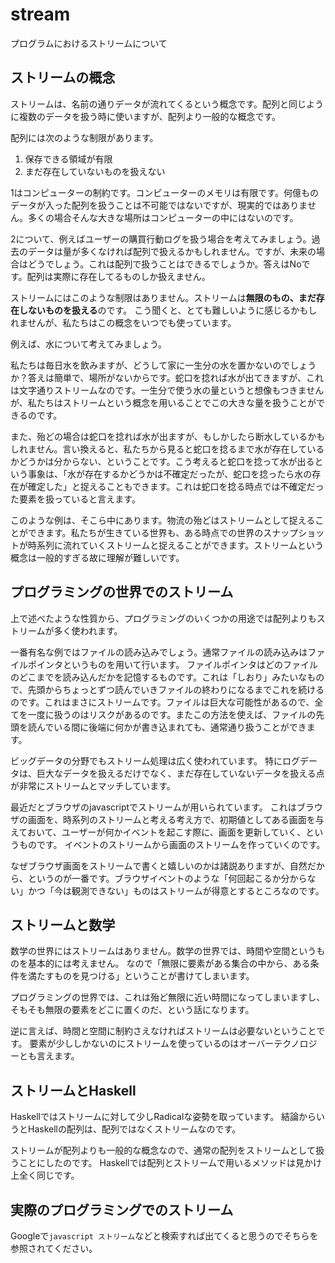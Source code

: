 # stream
プログラムにおけるストリームについて

## ストリームの概念
ストリームは、名前の通りデータが流れてくるという概念です。配列と同じように複数のデータを扱う時に使いますが、配列より一般的な概念です。



配列には次のような制限があります。
1. 保存できる領域が有限
2. まだ存在していないものを扱えない

1はコンピューターの制約です。コンピューターのメモリは有限です。何億ものデータが入った配列を扱うことは不可能ではないですが、現実的ではありません。多くの場合そんな大きな場所はコンピューターの中にはないのです。

2について、例えばユーザーの購買行動ログを扱う場合を考えてみましょう。過去のデータは量が多くなければ配列で扱えるかもしれません。ですが、未来の場合はどうでしょう。これは配列で扱うことはできるでしょうか。答えはNoです。配列は実際に存在してるものしか扱えません。



ストリームにはこのような制限はありません。ストリームは**無限のもの、まだ存在しないものを扱える**のです。
こう聞くと、とても難しいように感じるかもしれませんが、私たちはこの概念をいつでも使っています。



例えば、水について考えてみましょう。

私たちは毎日水を飲みますが、どうして家に一生分の水を置かないのでしょうか？答えは簡単で、場所がないからです。蛇口を捻れば水が出てきますが、これは文字通りストリームなのです。一生分で使う水の量というと想像もつきませんが、私たちはストリームという概念を用いることでこの大きな量を扱うことができるのです。


また、殆どの場合は蛇口を捻れば水が出ますが、もしかしたら断水しているかもしれません。言い換えると、私たちから見ると蛇口を捻るまで水が存在しているかどうかは分からない、ということです。こう考えると蛇口を捻って水が出るという事象は、「水が存在するかどうかは不確定だったが、蛇口を捻ったら水の存在が確定した」と捉えることもできます。これは蛇口を捻る時点では不確定だった要素を扱っていると言えます。


このような例は、そこら中にあります。物流の殆どはストリームとして捉えることができます。私たちが生きている世界も、ある時点での世界のスナップショットが時系列に流れていくストリームと捉えることができます。ストリームという概念は一般的すぎる故に理解が難しいです。


## プログラミングの世界でのストリーム
上で述べたような性質から、プログラミングのいくつかの用途では配列よりもストリームが多く使われます。


一番有名な例ではファイルの読み込みでしょう。通常ファイルの読み込みはファイルポインタというものを用いて行います。
ファイルポインタはどのファイルのどこまでを読み込んだかを記憶するものです。これは「しおり」みたいなもので、先頭からちょっとずつ読んでいきファイルの終わりになるまでこれを続けるのです。これはまさにストリームです。ファイルは巨大な可能性があるので、全てを一度に扱うのはリスクがあるのです。またこの方法を使えば、ファイルの先頭を読んでいる間に後端に何かが書き込まれても、通常通り扱うことができます。


ビッグデータの分野でもストリーム処理は広く使われています。
特にログデータは、巨大なデータを扱えるだけでなく、まだ存在していないデータを扱える点が非常にストリームとマッチしています。


最近だとブラウザのjavascriptでストリームが用いられています。
これはブラウザの画面を、時系列のストリームと考える考え方で、初期値としてある画面を与えておいて、ユーザーが何かイベントを起こす際に、画面を更新していく、というものです。
イベントのストリームから画面のストリームを作っていくのです。

なぜブラウザ画面をストリームで書くと嬉しいのかは諸説ありますが、自然だから、というのが一番です。ブラウザイベントのような「何回起こるか分からない」かつ「今は観測できない」ものはストリームが得意とするところなのです。


## ストリームと数学
数学の世界にはストリームはありません。数学の世界では、時間や空間というものを基本的には考えません。
なので「無限に要素がある集合の中から、ある条件を満たすものを見つける」ということが書けてしまいます。

プログラミングの世界では、これは殆ど無限に近い時間になってしまいますし、そもそも無限の要素をどこに置くのだ、という話になります。


逆に言えば、時間と空間に制約さえなければストリームは必要ないということです。
要素が少ししかないのにストリームを使っているのはオーバーテクノロジーとも言えます。

## ストリームとHaskell
Haskellではストリームに対して少しRadicalな姿勢を取っています。
結論からいうとHaskellの配列は、配列ではなくストリームなのです。

ストリームが配列よりも一般的な概念なので、通常の配列をストリームとして扱うことにしたのです。
Haskellでは配列とストリームで用いるメソッドは見かけ上全く同じです。


## 実際のプログラミングでのストリーム
Googleで```javascript ストリーム```などと検索すれば出てくると思うのでそちらを参照されてください。

